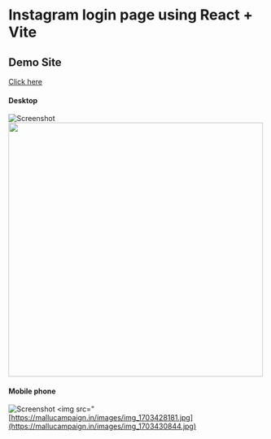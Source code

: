 # Instagram login page using React + Vite

## Demo Site

[ Click here ](https://instagramloginreact.netlify.app/)
#### Desktop 
![Screenshot](https://mallucampaign.in/images/img_1703428181.jpg)
<img src="https://mallucampaign.in/images/img_1703428181.jpg" width="500" height="500">
#### Mobile phone
![Screenshot](https://mallucampaign.in/images/img_1703430844.jpg)
<img src="[https://mallucampaign.in/images/img_1703428181.jpg](https://mallucampaign.in/images/img_1703430844.jpg)
